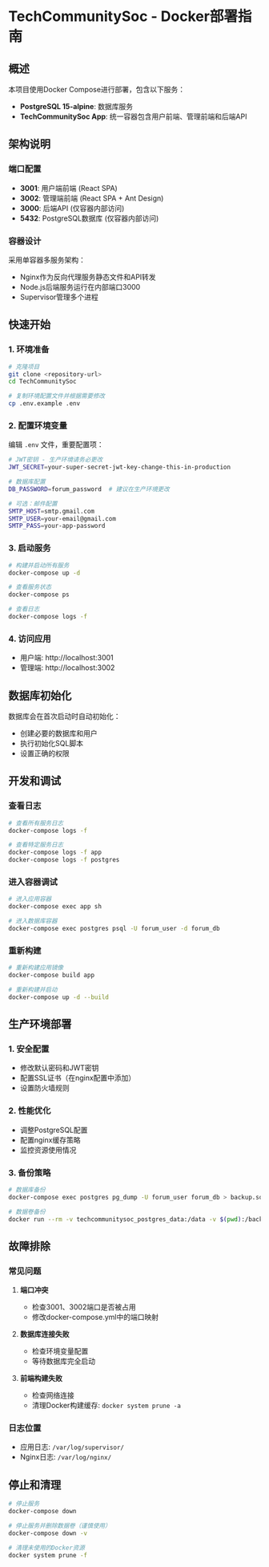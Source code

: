 # TechCommunitySoc - Docker部署指南

## 概述

本项目使用Docker Compose进行部署，包含以下服务：
- **PostgreSQL 15-alpine**: 数据库服务
- **TechCommunitySoc App**: 统一容器包含用户前端、管理前端和后端API

## 架构说明

### 端口配置
- **3001**: 用户端前端 (React SPA)
- **3002**: 管理端前端 (React SPA + Ant Design)
- **3000**: 后端API (仅容器内部访问)
- **5432**: PostgreSQL数据库 (仅容器内部访问)

### 容器设计
采用单容器多服务架构：
- Nginx作为反向代理服务静态文件和API转发
- Node.js后端服务运行在内部端口3000
- Supervisor管理多个进程

## 快速开始

### 1. 环境准备
```bash
# 克隆项目
git clone <repository-url>
cd TechCommunitySoc

# 复制环境配置文件并根据需要修改
cp .env.example .env
```

### 2. 配置环境变量
编辑 `.env` 文件，重要配置项：
```bash
# JWT密钥 - 生产环境请务必更改
JWT_SECRET=your-super-secret-jwt-key-change-this-in-production

# 数据库配置
DB_PASSWORD=forum_password  # 建议在生产环境更改

# 可选：邮件配置
SMTP_HOST=smtp.gmail.com
SMTP_USER=your-email@gmail.com
SMTP_PASS=your-app-password
```

### 3. 启动服务
```bash
# 构建并启动所有服务
docker-compose up -d

# 查看服务状态
docker-compose ps

# 查看日志
docker-compose logs -f
```

### 4. 访问应用
- 用户端: http://localhost:3001
- 管理端: http://localhost:3002

## 数据库初始化

数据库会在首次启动时自动初始化：
- 创建必要的数据库和用户
- 执行初始化SQL脚本
- 设置正确的权限

## 开发和调试

### 查看日志
```bash
# 查看所有服务日志
docker-compose logs -f

# 查看特定服务日志
docker-compose logs -f app
docker-compose logs -f postgres
```

### 进入容器调试
```bash
# 进入应用容器
docker-compose exec app sh

# 进入数据库容器
docker-compose exec postgres psql -U forum_user -d forum_db
```

### 重新构建
```bash
# 重新构建应用镜像
docker-compose build app

# 重新构建并启动
docker-compose up -d --build
```

## 生产环境部署

### 1. 安全配置
- 修改默认密码和JWT密钥
- 配置SSL证书（在nginx配置中添加）
- 设置防火墙规则

### 2. 性能优化
- 调整PostgreSQL配置
- 配置nginx缓存策略
- 监控资源使用情况

### 3. 备份策略
```bash
# 数据库备份
docker-compose exec postgres pg_dump -U forum_user forum_db > backup.sql

# 数据卷备份
docker run --rm -v techcommunitysoc_postgres_data:/data -v $(pwd):/backup alpine tar czf /backup/postgres_data.tar.gz -C /data .
```

## 故障排除

### 常见问题

1. **端口冲突**
   - 检查3001、3002端口是否被占用
   - 修改docker-compose.yml中的端口映射

2. **数据库连接失败**
   - 检查环境变量配置
   - 等待数据库完全启动

3. **前端构建失败**
   - 检查网络连接
   - 清理Docker构建缓存: `docker system prune -a`

### 日志位置
- 应用日志: `/var/log/supervisor/`
- Nginx日志: `/var/log/nginx/`

## 停止和清理

```bash
# 停止服务
docker-compose down

# 停止服务并删除数据卷（谨慎使用）
docker-compose down -v

# 清理未使用的Docker资源
docker system prune -f
```
